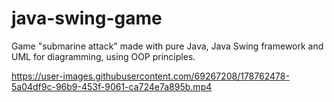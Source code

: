 # java-swing-game
Game "submarine attack" made with pure Java, Java Swing framework and UML for diagramming, using OOP principles.


https://user-images.githubusercontent.com/69267208/178762478-5a04df9c-96b9-453f-9061-ca724e7a895b.mp4

